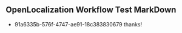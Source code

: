 ## OpenLocalization Workflow Test MarkDown
* 91a6335b-576f-4747-ae91-18c383830679 thanks!

<!--HONumber=Nov16_HO2-->


